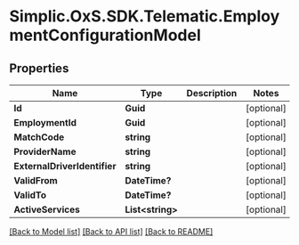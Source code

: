 # Simplic.OxS.SDK.Telematic.EmploymentConfigurationModel

## Properties

Name | Type | Description | Notes
------------ | ------------- | ------------- | -------------
**Id** | **Guid** |  | [optional] 
**EmploymentId** | **Guid** |  | [optional] 
**MatchCode** | **string** |  | [optional] 
**ProviderName** | **string** |  | [optional] 
**ExternalDriverIdentifier** | **string** |  | [optional] 
**ValidFrom** | **DateTime?** |  | [optional] 
**ValidTo** | **DateTime?** |  | [optional] 
**ActiveServices** | **List&lt;string&gt;** |  | [optional] 

[[Back to Model list]](../README.md#documentation-for-models) [[Back to API list]](../README.md#documentation-for-api-endpoints) [[Back to README]](../README.md)

